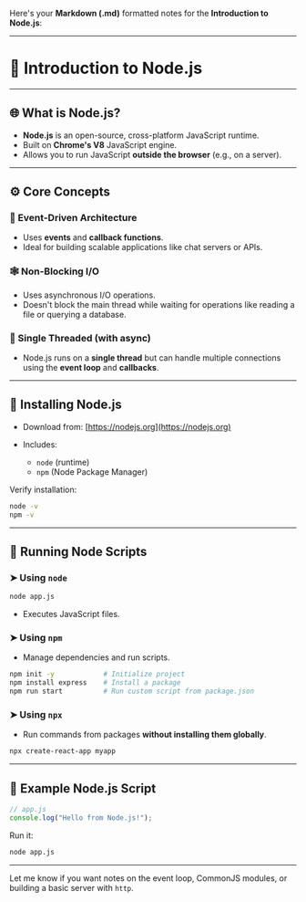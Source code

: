 Here's your **Markdown (.md)** formatted notes for the **Introduction to Node.js**:

---

# 📘 Introduction to Node.js

---

## 🌐 What is Node.js?

* **Node.js** is an open-source, cross-platform JavaScript runtime.
* Built on **Chrome's V8** JavaScript engine.
* Allows you to run JavaScript **outside the browser** (e.g., on a server).

---

## ⚙️ Core Concepts

### 🧠 Event-Driven Architecture

* Uses **events** and **callback functions**.
* Ideal for building scalable applications like chat servers or APIs.

### 🕸️ Non-Blocking I/O

* Uses asynchronous I/O operations.
* Doesn't block the main thread while waiting for operations like reading a file or querying a database.

### 🧵 Single Threaded (with async)

* Node.js runs on a **single thread** but can handle multiple connections using the **event loop** and **callbacks**.

---

## 💾 Installing Node.js

* Download from: [https://nodejs.org](https://nodejs.org)
* Includes:

  * `node` (runtime)
  * `npm` (Node Package Manager)

Verify installation:

```bash
node -v
npm -v
```

---

## 🚀 Running Node Scripts

### ➤ Using `node`

```bash
node app.js
```

* Executes JavaScript files.

### ➤ Using `npm`

* Manage dependencies and run scripts.

```bash
npm init -y            # Initialize project
npm install express    # Install a package
npm run start          # Run custom script from package.json
```

### ➤ Using `npx`

* Run commands from packages **without installing them globally**.

```bash
npx create-react-app myapp
```

---

## 📂 Example Node.js Script

```js
// app.js
console.log("Hello from Node.js!");
```

Run it:

```bash
node app.js
```

---

Let me know if you want notes on the event loop, CommonJS modules, or building a basic server with `http`.
